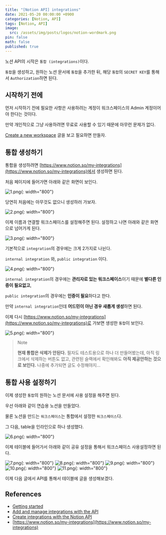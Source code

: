 ```yaml
---
title: "[Notion API] integrations"
date: 2021-05-20 00:00:00 +0900
categories: [Notion, API]
tags: [Notion, API]
image:
  src: /assets/img/posts/logos/notion-wordmark.png
pin: false
math: false
published: true
---
```


노션 API의 시작은 `통합 (integrations)`이다.

`통합`을 생성하고, 원하는 노션 문서에 `통합`을 추가한 뒤, 해당 `통합`의 `SECRET KEY`를 통해서 `Authorization`하면 된다.

## 시작하기 전에

먼저 시작하기 전에 필요한 사항은 사용하려는 계정이 워크스페이스의 Admin 계정이어야 한다는 것이다.

만약 개인적으로 그냥 사용하려면 무료로 사용할 수 있기 때문에 아무런 문제가 없다.

[Create a new workspace](https://www.notion.so/Create-join-switch-workspaces-3b9be78982a940a7a27ce712ca6bdcf5#9332861c775543d0965f918924448a6d) 글을 보고 필요하면 만들자.

## 통합 생성하기

통합을 생성하려면 [https://www.notion.so/my-integrations](https://www.notion.so/my-integrations)에서 생성하면 된다.

처음 페이지에 들어가면 아래와 같은 화면이 보인다.

![1.png](/assets/img/posts/90/1.png){: width="800"}

당연히 처음에는 아무것도 없으니 생성하러 가보자.

![2.png](/assets/img/posts/90/2.png){: width="800"}

이제 이름과 연결할 워크스페이스를 설정해주면 된다. 설정하고 나면 아래와 같은 화면으로 넘어가게 된다.

![3.png](/assets/img/posts/90/3.png){: width="800"}

기본적으로 `integration`의 경우에는 크게 2가지로 나뉜다.

`internal integration` 와, `public integration` 이다.

![4.png](/assets/img/posts/90/4.png){: width="800"}

`internal integration`의 경우에는 **관리자로 있는 워크스페이스**이기 때문에 **별다른 인증이 필요없고**,

`public integration`의 경우에는 **인증이 필요**하다고 한다.

만약 `internal integration`인데 **어드민이 아닌 경우 새롭게 생성**하면 된다.

이제 다시 [https://www.notion.so/my-integrations](https://www.notion.so/my-integrations)로 가보면 생성한 `통합`이 보인다.

![5.png](/assets/img/posts/90/5.png){: width="800"}

> Note
>
> **현재 통합은 삭제가 안된다.** 필자도 테스트용으로 하나 더 만들어봤는데, 아직 링크에서 삭제하는 버튼도 없고, 관련된 슬랙에서 확인해봐도 **아직 제공안하는 것으로 보인다.** 나중에 추가되면 글도 수정해야지...

## 통합 사용 설정하기

이제 생성한 `통합`의 원하는 노션 문서에 사용 설정을 해주면 된다.

우선 아래와 같이 연습용 노션을 만들었다.

물론 노션을 만드는 `워크스페이스`는 통합에서 설정한 `워크스페이스`다.

그 다음, table을 인라인으로 하나 생성했다.

![6.png](/assets/img/posts/90/6.png){: width="800"}

이제 테이블에 들어가서 아래와 같이 공유 설정을 통해서 워크스페이스 사용설정하면 된다.

![7.png](/assets/img/posts/90/7.png){: width="800"}
![8.png](/assets/img/posts/90/8.png){: width="800"}
![9.png](/assets/img/posts/90/9.png){: width="800"}
![10.png](/assets/img/posts/90/10.png){: width="800"}
![11.png](/assets/img/posts/90/11.png){: width="800"}

이제 다음 글에서 API를 통해서 테이블에 글을 생성해보겠다.

## References

- [Getting started](https://developers.notion.com/docs/getting-started)
- [Add and manage integrations with the API](https://www.notion.so/Add-and-manage-integrations-with-the-API-910ac902372042bc9da38d48171269cd)
- [Create integrations with the Notion API](https://www.notion.so/Create-integrations-with-the-Notion-API-356572692cd24c41b8225ad5068d3046)
- [https://www.notion.so/my-integrations](https://www.notion.so/my-integrations)

